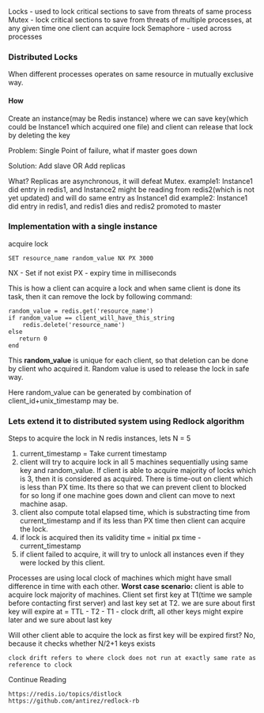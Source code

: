 Locks - used to lock critical sections to save from threats of same process
Mutex - lock critical sections to save from threats of multiple processes, at any given time one client can acquire lock
Semaphore - used across processes

### Distributed Locks

When different processes operates on same resource in mutually exclusive way.

#### How

Create an instance(may be Redis instance) where we can save key(which could be Instance1 which acquired one file) and 
client can release that lock by deleting the key

Problem: Single Point of failure, what if master goes down

Solution: Add slave OR Add replicas

What? Replicas are asynchronous, it will defeat Mutex. 
example1: Instance1 did entry in redis1, and Instance2 might be reading from redis2(which is not yet updated) and 
will do same entry as Instance1 did
example2: Instance1 did entry in redis1, and redis1 dies and redis2 promoted to master

### Implementation with a single instance

acquire lock

```
SET resource_name random_value NX PX 3000
```
NX - Set if not exist
PX - expiry time in milliseconds

This is how a client can acquire a lock and when same client is done its task, then it can remove the lock by following command:

```
random_value = redis.get('resource_name')
if random_value == client_will_have_this_string
	redis.delete('resource_name')
else
   return 0	
end
```

This **random_value** is unique for each client, so that deletion can be done by client who acquired it. 
Random value is used to release the lock in safe way.

Here random_value can be generated by combination of client_id+unix_timestamp may be.

### Lets extend it to distributed system using Redlock algorithm

Steps to acquire the lock in N redis instances, lets N = 5

1. current_timestamp = Take current timestamp
2. client will try to acquire lock in all 5 machines sequentially using same key and random_value. If client is able to 
   acquire majority of locks which is 3, then it is considered as acquired. There is time-out on client which is less 
   than PX time. Its there so that we can prevent client to blocked for so long if one machine goes down and client can 
   move to next machine asap.
3. client also compute total elapsed time, which is substracting time from current_timestamp and if its less than PX 
   time then client can acquire the lock.
4. if lock is acquired then its validity time = initial px time - current_timestamp
5. if client failed to acquire, it will try to unlock all instances even if they were locked by this client.

Processes are using local clock of machines which might have small difference in time with each other. 
**Worst case scenario:** client is able to acquire lock majority of machines. 
Client set first key at T1(time we sample before contacting first server) and last key set at T2.
we are sure about first key will expire at = TTL - T2 - T1 - clock drift, 
all other keys might expire later and we sure about last key

Will other client able to acquire the lock as first key will be expired first?
No, because it checks whether N/2+1 keys exists


``
clock drift refers to where clock does not run at exactly same rate as reference to clock
``

Continue Reading

```
https://redis.io/topics/distlock
https://github.com/antirez/redlock-rb
```








